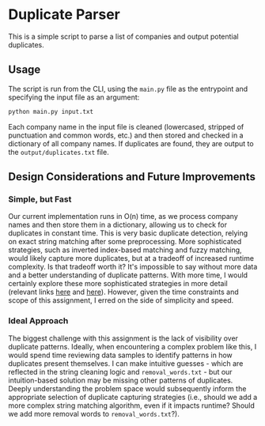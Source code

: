 
# Duplicate Parser

This is a simple script to parse a list of companies and output potential duplicates.

## Usage

The script is run from the CLI, using the `main.py` file as the entrypoint and specifying the input file as an argument:
```bash
python main.py input.txt
```
Each company name in the input file is cleaned (lowercased, stripped of punctuation and common words, etc.) and then stored and checked in a dictionary of all company names. If duplicates are found, they are output to the `output/duplicates.txt` file.




## Design Considerations and Future Improvements

### Simple, but Fast
Our current implementation runs in O(n) time, as we process company names and then store them in a dictionary, allowing us to check for duplicates in constant time. This is very basic duplicate detection, relying on exact string matching after some preprocessing. More sophisticated strategies, such as inverted index-based matching and fuzzy matching, would likely capture more duplicates, but at a tradeoff of increased runtime complexity. Is that tradeoff worth it? It's impossible to say without more data and a better understanding of duplicate patterns. With more time, I would certainly explore these more sophisticated strategies in more detail (relevant links [here](https://stackoverflow.com/questions/28305008/algorithm-to-find-similar-strings-in-a-list-of-many-strings) and [here](https://yassineelkhal.medium.com/the-complete-guide-to-string-similarity-algorithms-1290ad07c6b7)). However, given the time constraints and scope of this assignment, I erred on the side of simplicity and speed.


### Ideal Approach
The biggest challenge with this assignment is the lack of visibility over duplicate patterns. Ideally, when encountering a complex problem like this, I would spend time reviewing data samples to identify patterns in how duplicates present themselves. I can make intuitive guesses - which are reflected in the string cleaning logic and `removal_words.txt` - but our intuition-based solution may be missing other patterns of duplicates. Deeply understanding the problem space would subsequently inform the appropriate selection of duplicate capturing strategies (i.e., should we add a more complex string matching algorithm, even if it impacts runtime? Should we add more removal words to `removal_words.txt`?).

